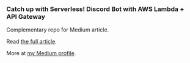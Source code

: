 ### Catch up with Serverless! Discord Bot with AWS Lambda + API Gateway
Complementary repo for Medium article.

Read [the full article](https://betterprogramming.pub/build-a-discord-bot-with-aws-lambda-api-gateway-cc1cff750292).

More at [my Medium profile](https://medium.com/@jakjus).
